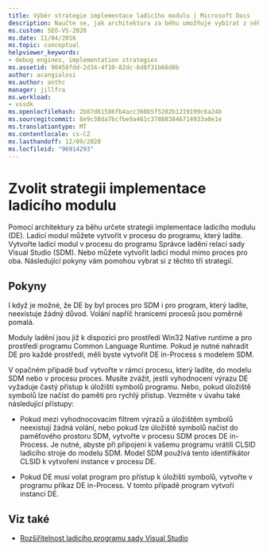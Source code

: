 ```yaml
---
title: Výběr strategie implementace ladicího modulu | Microsoft Docs
description: Naučte se, jak architektura za běhu umožňuje vybírat z několika strategií pro implementaci ladicího stroje.
ms.custom: SEO-VS-2020
ms.date: 11/04/2016
ms.topic: conceptual
helpviewer_keywords:
- debug engines, implementation strategies
ms.assetid: 90458fdd-2d34-4f10-82dc-6d8f31b66d8b
author: acangialosi
ms.author: anthc
manager: jillfra
ms.workload:
- vssdk
ms.openlocfilehash: 2b87d61586fb4acc360b5f5202b1219199c6a24b
ms.sourcegitcommit: 8e9c38da7bcfbe9a461c378083846714933a0e1e
ms.translationtype: MT
ms.contentlocale: cs-CZ
ms.lasthandoff: 12/09/2020
ms.locfileid: "96914293"
---
```

# <a name="choose-a-debug-engine-implementation-strategy"></a>Zvolit strategii implementace ladicího modulu
Pomocí architektury za běhu určete strategii implementace ladicího modulu (DE). Ladicí modul můžete vytvořit v procesu do programu, který ladíte. Vytvořte ladicí modul v procesu do programu Správce ladění relací sady Visual Studio (SDM). Nebo můžete vytvořit ladicí modul mimo proces pro oba. Následující pokyny vám pomohou vybrat si z těchto tří strategií.

## <a name="guidelines"></a>Pokyny
 I když je možné, že DE by byl proces pro SDM i pro program, který ladíte, neexistuje žádný důvod. Volání napříč hranicemi procesů jsou poměrně pomalá.

 Moduly ladění jsou již k dispozici pro prostředí Win32 Native runtime a pro prostředí programu Common Language Runtime. Pokud je nutné nahradit DE pro každé prostředí, měli byste vytvořit DE in-Process s modelem SDM.

 V opačném případě buď vytvořte v rámci procesu, který ladíte, do modelu SDM nebo v procesu proces. Musíte zvážit, jestli vyhodnocení výrazu DE vyžaduje častý přístup k úložišti symbolů programu. Nebo, pokud úložiště symbolů lze načíst do paměti pro rychlý přístup. Vezměte v úvahu také následující přístupy:

- Pokud mezi vyhodnocovacím filtrem výrazů a úložištěm symbolů neexistují žádná volání, nebo pokud lze úložiště symbolů načíst do paměťového prostoru SDM, vytvořte v procesu SDM proces DE in-Process. Je nutné, abyste při připojení k vašemu programu vrátili CLSID ladicího stroje do modelu SDM. Model SDM používá tento identifikátor CLSID k vytvoření instance v procesu DE.

- Pokud DE musí volat program pro přístup k úložišti symbolů, vytvořte v programu příkaz DE in-Process. V tomto případě program vytvoří instanci DE.

## <a name="see-also"></a>Viz také
- [Rozšiřitelnost ladicího programu sady Visual Studio](../../extensibility/debugger/visual-studio-debugger-extensibility.md)
